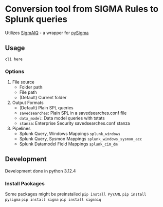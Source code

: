 # Conversion tool from SIGMA Rules to Splunk queries
Utilizes [SigmAIQ](https://github.com/AttackIQ/SigmAIQ) - a wrapper for [pySigma](https://github.com/SigmaHQ/pySigma)
## Usage
`cli here`
### Options
1. File source
   - Folder path
   - File path
   - (Default) Current folder
2. Output Formats
   - (Default) Plain SPL queries
   - `savedsearches`: Plain SPL in a savedsearches.conf file
   - `data_model`: Data model queries with tstats
   - `stanza`: Enterprise Security savedsearches.conf stanza
3. Pipelines
   - Splunk Query, Windows Mappings `splunk_windows`
   - Splunk Query, Sysmon Mappings `splunk_windows_sysmon_acc`
   - Splunk Datamodel Field Mappings `splunk_cim_dm`

## Development
Development done in python 3.12.4
### Install Packages
Some packages might be preinstalled
`pip install PyYAML`
`pip install pysigma`
`pip install sigma`
`pip install sigmaiq`
